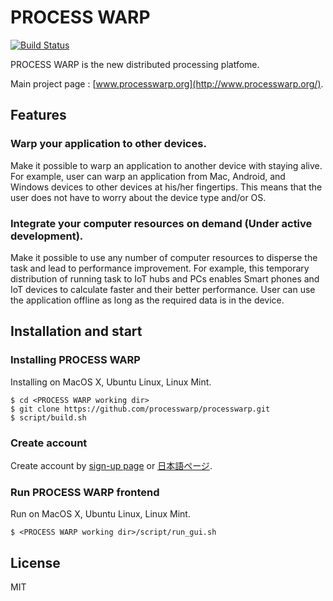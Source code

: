 # PROCESS WARP
[![Build Status](https://travis-ci.org/processwarp/processwarp.svg?branch=master)](https://travis-ci.org/processwarp/processwarp)

PROCESS WARP is the new distributed processing platfome.

Main project page : [www.processwarp.org](http://www.processwarp.org/).

## Features

### Warp your application to other devices.
Make it possible to warp an application to another device with staying alive.
For example, user can warp an application from Mac, Android, and Windows devices to other devices at his/her fingertips.
This means that the user does not have to worry about the device type and/or OS.

### Integrate your computer resources on demand (Under active development).
Make it possible to use any number of computer resources to disperse the task and lead to performance improvement. 
 For example, this temporary distribution of running task to IoT hubs and PCs enables Smart phones and IoT devices to calculate faster and their better performance. User can use the application offline as long as the required data is in the device. 

## Installation and start

### Installing PROCESS WARP
Installing on MacOS X, Ubuntu Linux, Linux Mint.

    $ cd <PROCESS WARP working dir>
    $ git clone https://github.com/processwarp/processwarp.git
    $ script/build.sh

### Create account
Create account by [sign-up page](https://prev.processwarp.org/signup_en.html) or [日本語ページ](https://prev.processwarp.org/signup_ja.html).

### Run PROCESS WARP frontend
Run on MacOS X, Ubuntu Linux, Linux Mint.

    $ <PROCESS WARP working dir>/script/run_gui.sh

## License
MIT
